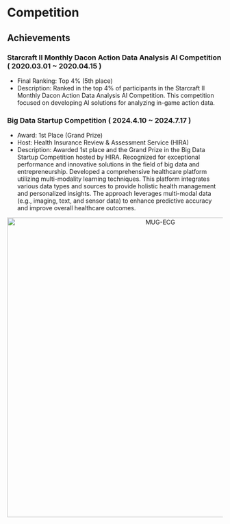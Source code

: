 # Competition

## Achievements

### Starcraft II Monthly Dacon Action Data Analysis AI Competition ( 2020.03.01 ~ 2020.04.15 )

- Final Ranking: Top 4% (5th place) 
- Description: Ranked in the top 4% of participants in the Starcraft II Monthly Dacon Action Data Analysis AI Competition. This competition focused on developing AI solutions for analyzing in-game action data.

### Big Data Startup Competition ( 2024.4.10 ~ 2024.7.17 )

- Award: 1st Place (Grand Prize)
- Host: Health Insurance Review & Assessment Service (HIRA)
- Description: Awarded 1st place and the Grand Prize in the Big Data Startup Competition hosted by HIRA. Recognized for exceptional performance and innovative solutions in the field of big data and entrepreneurship. Developed a comprehensive healthcare platform utilizing multi-modality learning techniques. This platform integrates various data types and sources to provide holistic health management and personalized insights. The approach leverages multi-modal data (e.g., imaging, text, and sensor data) to enhance predictive accuracy and improve overall healthcare outcomes.
  

<p align="center">
  <img src="https://github.com/user-attachments/assets/9e028b01-8b7c-48ec-840a-2e1faafedae6" alt="MUG-ECG" width="700"/>
</p>

